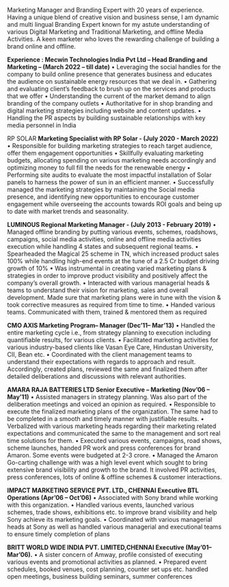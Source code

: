 Marketing Manager and Branding Expert with 20 years of experience. Having a unique blend of creative vision and business sense, I am dynamic and multi lingual Branding Expert known for my astute understanding of various Digital Marketing and Traditional Marketing, and offline Media Activities. A keen marketer who loves the rewarding challenge of building a brand online and offline. 

**Experience : Mecwin Technologies India Pvt Ltd – Head Branding and Marketing – (March 2022 – till date)**
•	Leveraging the social handles for the company to build online presence that generates business and educates the audience on sustainable energy resources that we deal in. 
•	Gathering and evaluating client’s feedback to brush up on the services and products that we   offer
•	Understanding the current of the market demand to align branding of the company outlets 
•	Authoritative for in shop branding and digital marketing strategies including website and content updates.
•	Handling the PR aspects by building sustainable relationships with key media personnel in India

 RP SOLAR **Marketing Specialist with RP Solar - (July 2020 - March 2022)**
•	Responsible for building marketing strategies to reach target audience, offer them engagement opportunities
•	Skillfully evaluating marketing budgets, allocating spending on various marketing needs accordingly and optimizing money to full fill the needs for the renewable energy
•	Performing site audits to evaluate the most impactful installation of Solar panels to harness the power of sun in an efficient manner.
•	Successfully managed the marketing strategies by maintaining the Social media presence, and identifying new opportunities to encourage customer engagement while overseeing the accounts towards ROI goals and being up to date with market trends and seasonality.

**LUMINOUS Regional Marketing Manager - (July 2013 - February 2019)**
•	Managed offline branding by putting various events, schemes, roadshows, campaigns, social media activities, online and offline media activities execution while handling 4 states and subsequent regional teams.
•	Spearheaded the Magical 25 scheme in TN, which increased product sales 100% while handling high-end events at the tune of a 2.5 Cr budget driving growth of 10%
•	Was instrumental in creating varied marketing plans & strategies in order to improve product
visibility and positively affect the company’s overall growth.
•	Interacted with various managerial heads & teams to understand their vision for marketing, sales and overall development. Made sure that marketing plans were in tune with the vision & took corrective measures as required from time to time.
•	Handed various teams. Communicated with them, trained & mentored them as required

**CMO AXIS Marketing Program– Manager (Dec’11– Mar’13)**
•	Handled the entire marketing cycle i.e., from strategy planning to execution including quantifiable results, for various clients.
•	Facilitated marketing activities for various industry-based clients like Vasan Eye Care, Hindustan University, CII, Bean etc.
•	Coordinated with the client management teams to understand their expectations with regards to approach and result. Accordingly, created plans, reviewed the same and finalized them after detailed deliberations and discussions with relevant authorities.

**AMARA RAJA BATTERIES LTD Senior Executive – Marketing (Nov’06 – May’11)**
•	Assisted managers in strategy planning. Was also part of the deliberation meetings and voiced an opinion as required.
•	Responsible to execute the finalized marketing plans of the organization. The same had to be completed in a smooth and timely manner with justifiable results.
•	Verbalized with various marketing heads regarding their marketing related expectations and communicated the same to the management and sort real time solutions for them.
•	Executed various events, campaigns, road shows, scheme launches, handed PR work and press conferences for brand Amaron. Some events were budgeted at 2-3 crore.
•	Managed the Amaron Go-carting challenge with was a high level event which sought to bring extensive brand visibility and growth to the brand. It involved PR activities, press conferences, lots of online & offline schemes & customer interactions.

**IMPACT MARKETING SERVICE PVT. LTD., CHENNAI Executive BTL Operations (Apr’06 – Oct’06)**
•	Associated with Sony brand while working with this organization.
•	Handled various events, launched various schemes, trade shows, exhibitions etc. to improve brand visibility and help Sony achieve its marketing goals.
•	Coordinated with various managerial heads at Sony as well as handled various managerial and executional teams to ensure timely completion of plans

**BRITT WORLD WIDE INDIA PVT. LIMITED,CHENNAI Executive (May’01–Mar’06).**
•	A sister concern of Amway, profile consisted of executing various events and promotional activities as planned.
•	Prepared event schedules, booked venues, cost planning, counter set ups etc. handled open meetings, business building seminars, summer conferences



